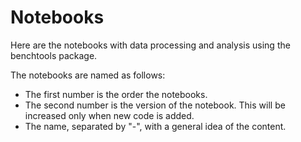 # Notebooks
Here are the notebooks with data processing and analysis using the benchtools package.

The notebooks are named as follows:
- The first number is the order the notebooks.
- The second number is the version of the notebook. This will be increased only when new code is added.
- The name, separated by "-", with a general idea of the content.